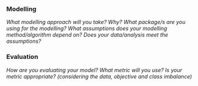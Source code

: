 ### Modelling

*What modelling approach will you take? Why?*
*What package/s are you using for the modelling?*
*What assumptions does your modelling method/algorithm depend on?*
*Does your data/analysis meet the assumptions?*


### Evaluation

*How are you evaluating your model?*
*What metric will you use?*
*Is your metric appropriate? (considering the data, objective and class imbalance)*